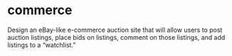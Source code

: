 # commerce


Design an eBay-like e-commerce auction site that will allow users to post auction listings, place bids on listings, comment on those listings, and add listings to a “watchlist.”
